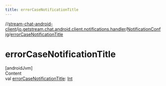 ```yaml
---
title: errorCaseNotificationTitle
---
```

//[stream-chat-android-client](../../../index.md)/[io.getstream.chat.android.client.notifications.handler](../index.md)/[NotificationConfig](index.md)/[errorCaseNotificationTitle](errorCaseNotificationTitle.md)



# errorCaseNotificationTitle  
[androidJvm]  
Content  
val [errorCaseNotificationTitle](errorCaseNotificationTitle.md): [Int](https://kotlinlang.org/api/latest/jvm/stdlib/kotlin/-int/index.html)  



